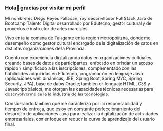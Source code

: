 ### Hola👋 gracias por visitar mi perfil

Mi nombre es Diego Reyes Pallacan, soy desarrollador Full Stack Java de Bootcamp Talento Digital desarrollado por Edutecno, gestor cultural y de proyectos e instructor de artes marciales.

Vivo en la la comuna de Talagante en la region Metropolitana, donde me desempeño como gestor cultural encargado de la digitalización de datos en distintas organizaciones de la Provincia.

Cuento con experiencia digitalizando datos en organizaciones culturales, creando bases de datos de participantes, enfocado en brindar un acceso rápido y simplificado a las inscripciones, complementado con las habilidades adquiridas en Edutecno, programación en lenguaje Java (aplicaciones web dinámicas, JEE, Spring Boot, Spring MVC, Spring Security, JPA), base de datos Oracle; también en lenguaje HTML, CSS y Javascript(básico), me otorgan las capacidades técnicas necesarias para desenvolverme en la la industria de las tecnologias.

Considerando también que me caracterizo por mi responsabilidad y tiempos de entrega, que estoy en constante perfeccionamiento del desarrollo de aplicaciones Java para realizar la digitalización de actividades empresariales, con enfoque en reducir la curva de aprendizaje del usuario final.


<!--
**diegoreyesDev/diegoreyesDev** is a ✨ _special_ ✨ repository because its `README.md` (this file) appears on your GitHub profile.

Here are some ideas to get you started:

- 🔭 I’m currently working on ...
- 🌱 I’m currently learning ...
- 👯 I’m looking to collaborate on ...
- 🤔 I’m looking for help with ...
- 💬 Ask me about ...
- 📫 How to reach me: ...
- 😄 Pronouns: ...
- ⚡ Fun fact: ...
-->
